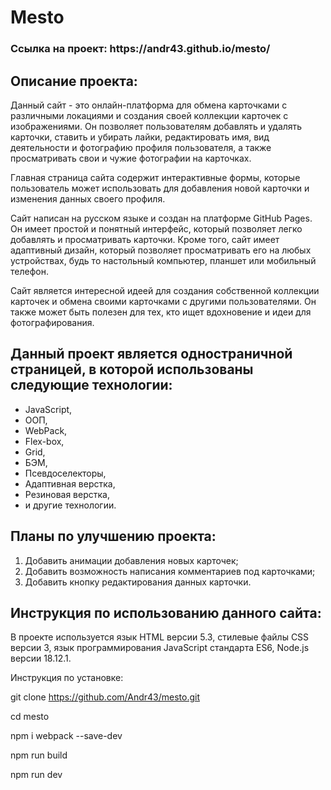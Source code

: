 # Mesto 
<h3>Ссылка на проект: https://andr43.github.io/mesto/</h3>

## Описание проекта:
Данный сайт - это онлайн-платформа для обмена карточками с различными локациями и создания своей коллекции карточек с изображениями. Он позволяет пользователям добавлять и удалять карточки, ставить и убирать лайки, редактировать имя, вид деятельности и фотографию профиля пользователя, а также просматривать свои и чужие фотографии на карточках.

Главная страница сайта содержит интерактивные формы, которые пользователь может использовать для добавления новой карточки и изменения данных своего профиля.

Сайт написан на русском языке и создан на платформе GitHub Pages. Он имеет простой и понятный интерфейс, который позволяет легко добавлять и просматривать карточки. Кроме того, сайт имеет адаптивный дизайн, который позволяет просматривать его на любых устройствах, будь то настольный компьютер, планшет или мобильный телефон.

Сайт является интересной идеей для создания собственной коллекции карточек и обмена своими карточками с другими пользователями. Он также может быть полезен для тех, кто ищет вдохновение и идеи для фотографирования.

## Данный проект является одностраничной страницей, в которой использованы следующие технологии:  
* JavaScript,
* ООП,
* WebPack,
* Flex-box, 
* Grid,
* БЭМ,  
* Псевдоселекторы,  
* Адаптивная верстка, 
* Резиновая верстка,
* и другие технологии.

## Планы по улучшению проекта:
1. Добавить анимации добавления новых карточек;
2. Добавить возможность написания комментариев под карточками;
3. Добавить кнопку редактирования данных карточки.

## Инструкция по использованию данного сайта:
В проекте используется язык HTML версии 5.3, стилевые файлы CSS версии 3, язык программирования JavaScript стандарта ES6, Node.js версии 18.12.1.

Инструкция по установке:

git clone https://github.com/Andr43/mesto.git

cd mesto

npm i webpack --save-dev

npm run build

npm run dev

